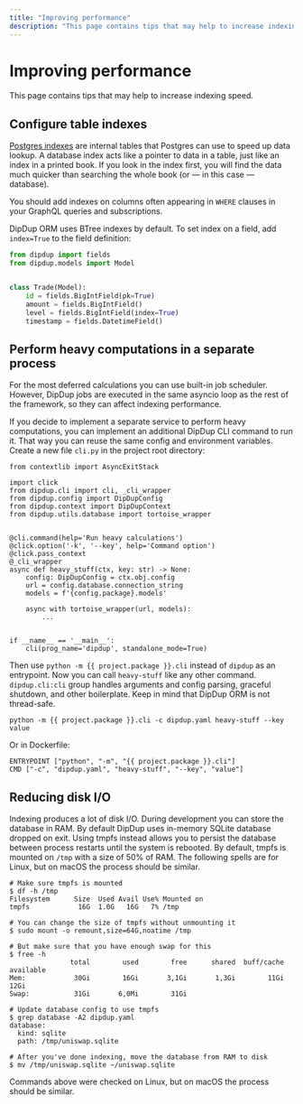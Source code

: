 ```yaml
---
title: "Improving performance"
description: "This page contains tips that may help to increase indexing speed."
---
```


# Improving performance

This page contains tips that may help to increase indexing speed.

## Configure table indexes

[Postgres indexes](https://www.postgresql.org/docs/current/indexes-types.html) are internal tables that Postgres can use to speed up data lookup. A database index acts like a pointer to data in a table, just like an index in a printed book. If you look in the index first, you will find the data much quicker than searching the whole book (or — in this case — database).

You should add indexes on columns often appearing in `WHERE` clauses in your GraphQL queries and subscriptions.

DipDup ORM uses BTree indexes by default. To set index on a field, add `index=True` to the field definition:

```python
from dipdup import fields
from dipdup.models import Model


class Trade(Model):
    id = fields.BigIntField(pk=True)
    amount = fields.BigIntField()
    level = fields.BigIntField(index=True)
    timestamp = fields.DatetimeField()
```

## Perform heavy computations in a separate process

For the most deferred calculations you can use built-in job scheduler. However, DipDup jobs are executed in the same asyncio loop as the rest of the framework, so they can affect indexing performance.

If you decide to implement a separate service to perform heavy computations, you can implement an additional DipDup CLI command to run it. That way you can reuse the same config and environment variables. Create a new file `cli.py` in the project root directory:

```python[cli.py]
from contextlib import AsyncExitStack

import click
from dipdup.cli import cli, _cli_wrapper
from dipdup.config import DipDupConfig
from dipdup.context import DipDupContext
from dipdup.utils.database import tortoise_wrapper


@cli.command(help='Run heavy calculations')
@click.option('-k', '--key', help='Command option')
@click.pass_context
@_cli_wrapper
async def heavy_stuff(ctx, key: str) -> None:
    config: DipDupConfig = ctx.obj.config
    url = config.database.connection_string
    models = f'{config.package}.models'

    async with tortoise_wrapper(url, models):
        ...


if __name__ == '__main__':
    cli(prog_name='dipdup', standalone_mode=True)
```

Then use `python -m {{ project.package }}.cli` instead of `dipdup` as an entrypoint. Now you can call `heavy-stuff` like any other command. `dipdup.cli:cli` group handles arguments and config parsing, graceful shutdown, and other boilerplate. Keep in mind that DipDup ORM is not thread-safe.

```shell [Terminal]
python -m {{ project.package }}.cli -c dipdup.yaml heavy-stuff --key value
```

Or in Dockerfile:

```docker [Dockerfile]
ENTRYPOINT ["python", "-m", "{{ project.package }}.cli"]
CMD ["-c", "dipdup.yaml", "heavy-stuff", "--key", "value"]
```

## Reducing disk I/O

Indexing produces a lot of disk I/O. During development you can store the database in RAM. By default DipDup uses in-memory SQLite database dropped on exit. Using tmpfs instead allows you to persist the database between process restarts until the system is rebooted. By default, tmpfs is mounted on `/tmp` with a size of 50% of RAM. The following spells are for Linux, but on macOS the process should be similar.

```shell [Terminal]
# Make sure tmpfs is mounted
$ df -h /tmp
Filesystem      Size  Used Avail Use% Mounted on
tmpfs            16G  1.0G   16G   7% /tmp

# You can change the size of tmpfs without unmounting it
$ sudo mount -o remount,size=64G,noatime /tmp

# But make sure that you have enough swap for this
$ free -h
               total        used        free      shared  buff/cache   available
Mem:            30Gi        16Gi       3,1Gi       1,3Gi        11Gi        12Gi
Swap:           31Gi       6,0Mi        31Gi

# Update database config to use tmpfs
$ grep database -A2 dipdup.yaml
database:
  kind: sqlite
  path: /tmp/uniswap.sqlite

# After you've done indexing, move the database from RAM to disk
$ mv /tmp/uniswap.sqlite ~/uniswap.sqlite
```

Commands above were checked on Linux, but on macOS the process should be similar.
